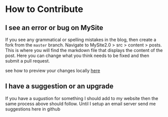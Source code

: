 # How to Contribute

 
## I see an error or bug on MySite

If you see any grammatical or spelling mistakes in the blog, then create a fork from the `master` branch. Navigate to MySite2.0 > src > content > posts. This is where you will find the markdown file that displays the content of the post. Here you can change what you think needs to be fixed and then submit a pull request.

see how to preview your changes locally [here](/src/README.md)


## I have a suggestion or an upgrade

If you have a sugustion for something I should add to my website then the same process above should follow. Until I setup an email server send me suggestions here in github
